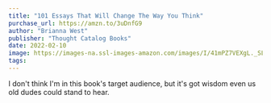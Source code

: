 ```yaml
---
title: "101 Essays That Will Change The Way You Think"
purchase_url: https://amzn.to/3uDnfG9
author: "Brianna West"
publisher: "Thought Catalog Books"
date: 2022-02-10
image: https://images-na.ssl-images-amazon.com/images/I/41mPZ7VEXgL._SL75_.jpg
tags:
---
```


I don't think I'm in this book's target audience, but it's got wisdom even us
old dudes could stand to hear.
